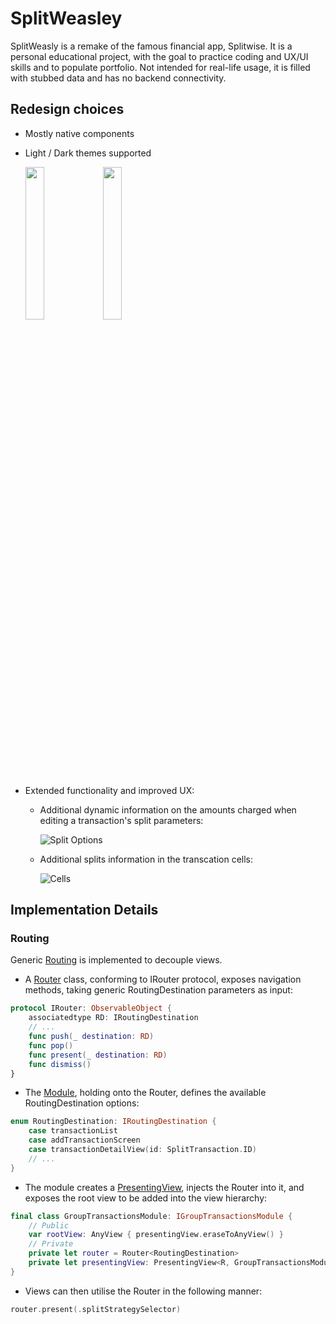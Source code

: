 # SplitWeasley

SplitWeasly is a remake of the famous financial app, Splitwise.
It is a personal educational project, with the goal to practice coding and UX/UI skills and to populate portfolio.
Not intended for real-life usage, it is filled with stubbed data and has no backend connectivity.

## Redesign choices

- Mostly native components
- Light / Dark themes supported

    <img src="https://user-images.githubusercontent.com/80918676/215535712-94e7c616-2711-4f2a-aa8d-5097013cc782.png" width="25%" height="25%" /> <img src="https://user-images.githubusercontent.com/80918676/215537763-194d473f-cbe7-44de-b15b-9c2f63634432.png" width="25%" height="25%" />

- Extended functionality and improved UX:

  - Additional dynamic information on the amounts charged when editing a transaction's split parameters:
  
    ![Split Options](https://github.com/myra5hik/SplitWeasley/assets/80918676/ef16838a-4426-4677-be9a-89b0b84bbbdb)
  
  - Additional splits information in the transcation cells:
  
    ![Cells](https://github.com/myra5hik/SplitWeasley/assets/80918676/275c297a-81fc-47c5-9d01-dde135a844da)

## Implementation Details

### Routing 

Generic [Routing](https://github.com/myra5hik/SplitWeasley/tree/main/SplitWeasley/SplitWeasley/Routing) is implemented to decouple views.

- A [Router](https://github.com/myra5hik/SplitWeasley/blob/main/SplitWeasley/SplitWeasley/Routing/Router.swift) class, conforming to IRouter protocol, exposes navigation methods, taking generic RoutingDestination parameters as input:

```swift
protocol IRouter: ObservableObject {
    associatedtype RD: IRoutingDestination
    // ...
    func push(_ destination: RD)
    func pop()
    func present(_ destination: RD)
    func dismiss()
}
```

- The [Module](https://github.com/myra5hik/SplitWeasley/blob/main/SplitWeasley/SplitWeasley/Modules/GroupTransactionsModule.swift), holding onto the Router, defines the available RoutingDestination options:

```swift
enum RoutingDestination: IRoutingDestination {
    case transactionList
    case addTransactionScreen
    case transactionDetailView(id: SplitTransaction.ID)
    // ...
}
```

- The module creates a [PresentingView](https://github.com/myra5hik/SplitWeasley/blob/main/SplitWeasley/SplitWeasley/Routing/PresentingView.swift), injects the Router into it, and exposes the root view to be added into the view hierarchy:

```swift
final class GroupTransactionsModule: IGroupTransactionsModule {
    // Public
    var rootView: AnyView { presentingView.eraseToAnyView() }
    // Private
    private let router = Router<RoutingDestination>
    private let presentingView: PresentingView<R, GroupTransactionsModule>
}
```

- Views can then utilise the Router in the following manner:

```swift
router.present(.splitStrategySelector)
```
